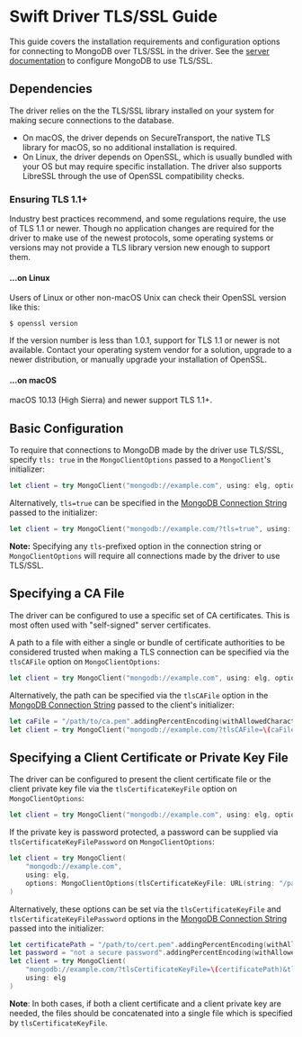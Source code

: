 # Swift Driver TLS/SSL Guide

This guide covers the installation requirements and configuration options for connecting to MongoDB over TLS/SSL in the driver. See the [server documentation](https://docs.mongodb.com/manual/tutorial/configure-ssl/) to configure MongoDB to use TLS/SSL.

## Dependencies

The driver relies on the the TLS/SSL library installed on your system for making secure connections to the database. 
 - On macOS, the driver depends on SecureTransport, the native TLS library for macOS, so no additional installation is required.
 - On Linux, the driver depends on OpenSSL, which is usually bundled with your OS but may require specific installation. The driver also supports LibreSSL through the use of OpenSSL compatibility checks.
 
### Ensuring TLS 1.1+

Industry best practices recommend, and some regulations require, the use of TLS 1.1 or newer. Though no application changes are required for the driver to make use of the newest protocols, some operating systems or versions may not provide a TLS library version new enough to support them.

#### ...on Linux

Users of Linux or other non-macOS Unix can check their OpenSSL version like this:
```
$ openssl version
```
If the version number is less than 1.0.1, support for TLS 1.1 or newer is not available. Contact your operating system vendor for a solution, upgrade to a newer distribution, or manually upgrade your installation of OpenSSL.

#### ...on macOS

macOS 10.13 (High Sierra) and newer support TLS 1.1+.


## Basic Configuration

To require that connections to MongoDB made by the driver use TLS/SSL, specify `tls: true` in the `MongoClientOptions` passed to a `MongoClient`'s initializer:
```swift
let client = try MongoClient("mongodb://example.com", using: elg, options: MongoClientOptions(tls: true))
```

Alternatively, `tls=true` can be specified in the [MongoDB Connection String](https://docs.mongodb.com/manual/reference/connection-string/) passed to the initializer:
```swift
let client = try MongoClient("mongodb://example.com/?tls=true", using: elg)
```
**Note:** Specifying any `tls`-prefixed option in the connection string or `MongoClientOptions` will require all connections made by the driver to use TLS/SSL.

## Specifying a CA File

The driver can be configured to use a specific set of CA certificates. This is most often used with "self-signed" server certificates. 

A path to a file with either a single or bundle of certificate authorities to be considered trusted when making a TLS connection can be specified via the `tlsCAFile` option on `MongoClientOptions`:
```swift
let client = try MongoClient("mongodb://example.com", using: elg, options: MongoClientOptions(tlsCAFile: URL(string: "/path/to/ca.pem")))
```

Alternatively, the path can be specified via the `tlsCAFile` option in the [MongoDB Connection String](https://docs.mongodb.com/manual/reference/connection-string/) passed to the client's initializer:
```swift
let caFile = "/path/to/ca.pem".addingPercentEncoding(withAllowedCharacters: .urlHostAllowed)!
let client = try MongoClient("mongodb://example.com/?tlsCAFile=\(caFile)", using: elg)
```

## Specifying a Client Certificate or Private Key File

The driver can be configured to present the client certificate file or the client private key file via the `tlsCertificateKeyFile` option on `MongoClientOptions`:
```swift
let client = try MongoClient("mongodb://example.com", using: elg, options: MongoClientOptions(tlsCertificateKeyFile: URL(string: "/path/to/cert.pem")))
```
If the private key is password protected, a password can be supplied via `tlsCertificateKeyFilePassword` on `MongoClientOptions`:
```swift
let client = try MongoClient(
    "mongodb://example.com",
    using: elg,
    options: MongoClientOptions(tlsCertificateKeyFile: URL(string: "/path/to/cert.pem"), tlsCertificateKeyFilePassword: <password>)
)
```

Alternatively, these options can be set via the `tlsCertificateKeyFile` and `tlsCertificateKeyFilePassword` options in the [MongoDB Connection String](https://docs.mongodb.com/manual/reference/connection-string/) passed into the initializer:
```swift
let certificatePath = "/path/to/cert.pem".addingPercentEncoding(withAllowedCharacters: .urlHostAllowed)!
let password = "not a secure password".addingPercentEncoding(withAllowedCharacters: .urlHostAllowed)!
let client = try MongoClient(
    "mongodb://example.com/?tlsCertificateKeyFile=\(certificatePath)&tlsCertificateKeyFilePassword=\(password)",
    using: elg
)
```
**Note**: In both cases, if both a client certificate and a client private key are needed, the files should be concatenated into a single file which is specified by `tlsCertificateKeyFile`.

